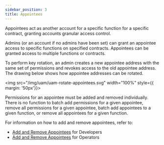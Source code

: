 ```yaml
---
sidebar_position: 3
title: Appointees
---
```


Appointees act as another account for a specific function for a specific contract, granting accounts granular access control.

Admins (or an account if no admins have been set) can grant an appointee access to specific functions on specified contracts. 
Appointees can be granted access to multiple functions or contracts. 

To perform key rotation, an admin creates a new appointee address with the same set of permissions and revokes access to the old appointee address.
The drawing below shows how appointee addresses can be rotated.

<img src="/img/uam/uam-rotate-appointees.svg" width="100%"
style={{ margin: '50px'}}>
</img>

Permissions for an appointee must be added and removed individually. There is no function to batch add permissions for a
given appointee, remove all permissions for a given appointee, batch add appointees to a given function, or remove all
appointees for a given function.

For information on how to add and remove appointees, refer to:
* [Add and Remove Appointees](../../developers/howto/build/uam/dev-add-remove-appointees.md) for Developers 
* [Add and Remove Appointees](../../operators/howto/uam/op-add-remove-appointees.md) for Operators


